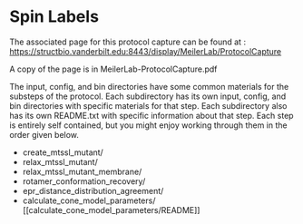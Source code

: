 # Spin Labels
The associated page for this protocol capture can be found at :
https://structbio.vanderbilt.edu:8443/display/MeilerLab/ProtocolCapture

A copy of the page is in MeilerLab-ProtocolCapture.pdf

The input, config, and bin directories have some common materials for the
substeps of the protocol. Each subdirectory has its own input, config, and
bin directories with specific materials for that step. Each subdirectory also
has its own README.txt with specific information about that step. Each step is
entirely self contained, but you might enjoy working through them in the order
given below. 

- create\_mtssl\_mutant/
- relax\_mtssl\_mutant/
- relax\_mtssl\_mutant\_membrane/
- rotamer\_conformation\_recovery/
- epr\_distance\_distribution\_agreement/
- calculate\_cone\_model\_parameters/ [[calculate_cone_model_parameters/README]]
